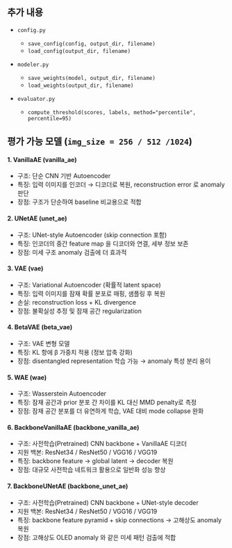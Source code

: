 ## 추가 내용

- `config.py`
  - `save_config(config, output_dir, filename)`
  - `load_config(output_dir, filename)`

- `modeler.py`
  - `save_weights(model, output_dir, filename)`
  - `load_weights(output_dir, filename)`

- `evaluator.py`
  - `compute_threshold(scores, labels, method="percentile", percentile=95)`

## 평가 가능 모델 (`img_size = 256 / 512 /1024`)

#### 1. VanillaAE (vanilla_ae)
- 구조: 단순 CNN 기반 Autoencoder
- 특징: 입력 이미지를 인코더 → 디코더로 복원, reconstruction error 로 anomaly 판단
- 장점: 구조가 단순하여 baseline 비교용으로 적합

#### 2. UNetAE (unet_ae)
- 구조: UNet-style Autoencoder (skip connection 포함)
- 특징: 인코더의 중간 feature map 을 디코더와 연결, 세부 정보 보존
- 장점: 미세 구조 anomaly 검출에 더 효과적

#### 3. VAE (vae)
- 구조: Variational Autoencoder (확률적 latent space)
- 특징: 입력 이미지를 잠재 확률 분포로 매핑, 샘플링 후 복원
- 손실: reconstruction loss + KL divergence
- 장점: 불확실성 추정 및 잠재 공간 regularization

#### 4. BetaVAE (beta_vae)
- 구조: VAE 변형 모델
- 특징: KL 항에 β 가중치 적용 (정보 압축 강화)
- 장점: disentangled representation 학습 가능 → anomaly 특성 분리 용이

#### 5. WAE (wae)
- 구조: Wasserstein Autoencoder
- 특징: 잠재 공간과 prior 분포 간 차이를 KL 대신 MMD penalty로 측정
- 장점: 잠재 공간 분포를 더 유연하게 학습, VAE 대비 mode collapse 완화

#### 6. BackboneVanillaAE (backbone_vanilla_ae)
- 구조: 사전학습(Pretrained) CNN backbone + VanillaAE 디코더
- 지원 백본: ResNet34 / ResNet50 / VGG16 / VGG19
- 특징: backbone feature → global latent → decoder 복원
- 장점: 대규모 사전학습 네트워크 활용으로 일반화 성능 향상

#### 7. BackboneUNetAE (backbone_unet_ae)
- 구조: 사전학습(Pretrained) CNN backbone + UNet-style decoder
- 지원 백본: ResNet34 / ResNet50 / VGG16 / VGG19
- 특징: backbone feature pyramid + skip connections → 고해상도 anomaly 복원
- 장점: 고해상도 OLED anomaly 와 같은 미세 패턴 검출에 적합
